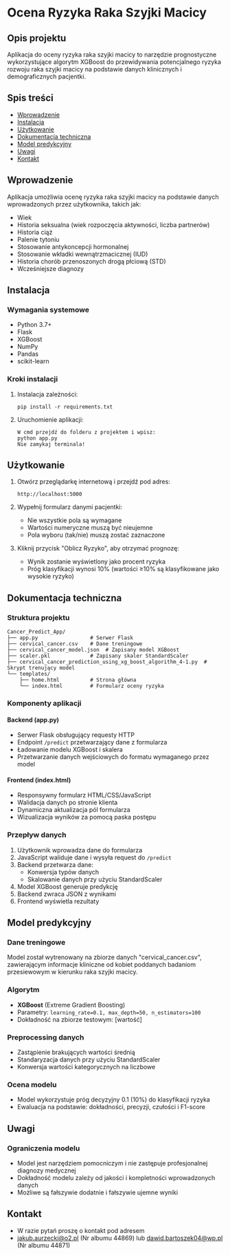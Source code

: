 # Ocena Ryzyka Raka Szyjki Macicy

## Opis projektu

Aplikacja do oceny ryzyka raka szyjki macicy to narzędzie prognostyczne wykorzystujące algorytm XGBoost do przewidywania potencjalnego ryzyka rozwoju raka szyjki macicy na podstawie danych klinicznych i demograficznych pacjentki.

## Spis treści

- [Wprowadzenie](#wprowadzenie)
- [Instalacja](#instalacja)
- [Użytkowanie](#użytkowanie)
- [Dokumentacja techniczna](#dokumentacja-techniczna)
- [Model predykcyjny](#model-predykcyjny)
- [Uwagi](#uwagi)
- [Kontakt](#kontakt)

## Wprowadzenie

Aplikacja umożliwia ocenę ryzyka raka szyjki macicy na podstawie danych wprowadzonych przez użytkownika, takich jak:

- Wiek
- Historia seksualna (wiek rozpoczęcia aktywności, liczba partnerów)
- Historia ciąż
- Palenie tytoniu
- Stosowanie antykoncepcji hormonalnej
- Stosowanie wkładki wewnątrzmacicznej (IUD)
- Historia chorób przenoszonych drogą płciową (STD)
- Wcześniejsze diagnozy

## Instalacja

### Wymagania systemowe

- Python 3.7+
- Flask
- XGBoost
- NumPy
- Pandas
- scikit-learn

### Kroki instalacji

1. Instalacja zależności:

   ```
   pip install -r requirements.txt
   ```

2. Uruchomienie aplikacji:
   ```
   W cmd przejdź do folderu z projektem i wpisz:
   python app.py
   Nie zamykaj terminala!
   ```

## Użytkowanie

1. Otwórz przeglądarkę internetową i przejdź pod adres:

   ```
   http://localhost:5000
   ```

2. Wypełnij formularz danymi pacjentki:

   - Nie wszystkie pola są wymagane
   - Wartości numeryczne muszą być nieujemne
   - Pola wyboru (tak/nie) muszą zostać zaznaczone

3. Kliknij przycisk "Oblicz Ryzyko", aby otrzymać prognozę:
   - Wynik zostanie wyświetlony jako procent ryzyka
   - Próg klasyfikacji wynosi 10% (wartości ≥10% są klasyfikowane jako wysokie ryzyko)

## Dokumentacja techniczna

### Struktura projektu

```
Cancer_Predict_App/
├── app.py                 # Serwer Flask
├── cervical_cancer.csv    # Dane treningowe
├── cervical_cancer_model.json  # Zapisany model XGBoost
├── scaler.pkl             # Zapisany skaler StandardScaler
├── cervical_cancer_prediction_using_xg_boost_algorithm_4-1.py  # Skrypt trenujący model
└── templates/
    ├── home.html          # Strona główna
    └── index.html         # Formularz oceny ryzyka
```

### Komponenty aplikacji

#### Backend (app.py)

- Serwer Flask obsługujący requesty HTTP
- Endpoint `/predict` przetwarzający dane z formularza
- Ładowanie modelu XGBoost i skalera
- Przetwarzanie danych wejściowych do formatu wymaganego przez model

#### Frontend (index.html)

- Responsywny formularz HTML/CSS/JavaScript
- Walidacja danych po stronie klienta
- Dynamiczna aktualizacja pól formularza
- Wizualizacja wyników za pomocą paska postępu

### Przepływ danych

1. Użytkownik wprowadza dane do formularza
2. JavaScript waliduje dane i wysyła request do `/predict`
3. Backend przetwarza dane:
   - Konwersja typów danych
   - Skalowanie danych przy użyciu StandardScaler
4. Model XGBoost generuje predykcję
5. Backend zwraca JSON z wynikami
6. Frontend wyświetla rezultaty

## Model predykcyjny

### Dane treningowe

Model został wytrenowany na zbiorze danych "cervical_cancer.csv", zawierającym informacje kliniczne od kobiet poddanych badaniom przesiewowym w kierunku raka szyjki macicy.

### Algorytm

- **XGBoost** (Extreme Gradient Boosting)
- Parametry: `learning_rate=0.1, max_depth=50, n_estimators=100`
- Dokładność na zbiorze testowym: [wartość]

### Preprocessing danych

- Zastąpienie brakujących wartości średnią
- Standaryzacja danych przy użyciu StandardScaler
- Konwersja wartości kategorycznych na liczbowe

### Ocena modelu

- Model wykorzystuje próg decyzyjny 0.1 (10%) do klasyfikacji ryzyka
- Ewaluacja na podstawie: dokładności, precyzji, czułości i F1-score

## Uwagi

### Ograniczenia modelu

- Model jest narzędziem pomocniczym i nie zastępuje profesjonalnej diagnozy medycznej
- Dokładność modelu zależy od jakości i kompletności wprowadzonych danych
- Możliwe są fałszywie dodatnie i fałszywie ujemne wyniki

## Kontakt

- W razie pytań proszę o kontakt pod adresem
- jakub.aurzecki@o2.pl (Nr albumu 44869) lub dawid.bartoszek04@wp.pl (Nr albumu 44871)
